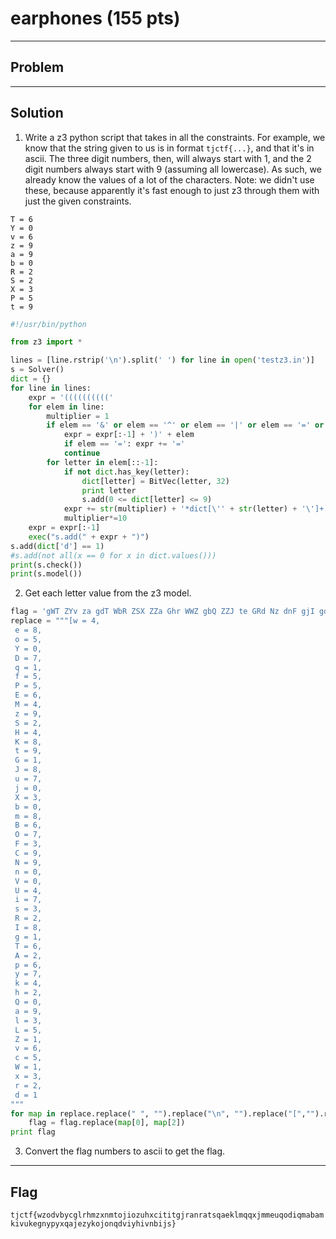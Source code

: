 # earphones (155 pts)

---

## Problem

---

## Solution
1) Write a z3 python script that takes in all the constraints. For example, we know that the string given to us is in format `tjctf{...}`, and that it's in ascii. The three digit numbers, then, will always start with 1, and the 2 digit numbers always start with 9 (assuming all lowercase). As such, we already know the values of a lot of the characters. Note: we didn't use these, because apparently it's fast enough to just z3 through them with just the given constraints.<br>
```
T = 6
Y = 0
v = 6
z = 9
a = 9
b = 0
R = 2
S = 2
X = 3
P = 5
t = 9
```


```python
#!/usr/bin/python

from z3 import *

lines = [line.rstrip('\n').split(' ') for line in open('testz3.in')]
s = Solver()
dict = {}
for line in lines:
    expr = '(((((((((('
    for elem in line:
        multiplier = 1
        if elem == '&' or elem == '^' or elem == '|' or elem == '=' or elem == '+' or elem == '-':
            expr = expr[:-1] + ')' + elem
            if elem == '=': expr += '='
            continue
        for letter in elem[::-1]:
            if not dict.has_key(letter):
                dict[letter] = BitVec(letter, 32)
                print letter
                s.add(0 <= dict[letter] <= 9)
            expr += str(multiplier) + '*dict[\'' + str(letter) + '\']+'
            multiplier*=10
    expr = expr[:-1]
    exec("s.add(" + expr + ")")
s.add(dict['d'] == 1)
#s.add(not all(x == 0 for x in dict.values()))
print(s.check())
print(s.model())
```
2) Get each letter value from the z3 model.
```python
flag = 'gWT ZYv za gdT WbR ZSX ZZa Ghr WWZ gbQ ZZJ te GRd Nz dnF gjI gdk gYH GYz dAA GrQ ZZb ZnC GWT Ggg Zbv dnc Wqq qrh WqO gbU grQ aa gVP dGT GnL gZE gQl dbE qZH ay Wqj dqM tu gZB gdo gds zi WYq qji Gbm qjt GWx qZF Zrn dnT gQN qQa gVd WGu qGX dgq ZQQ ZVf ZZs ZVt ty aK aO gQz dbO gYo ZWJ qgi dQD gjZ qVs dGY drd qWh dhd qrQ GGF zD Wnv qbW qhA gRZ dby ZqW gQB dGg Gqj WZl ZYY dGK WQo WAW ZQU qYL Zde ZWn zm dVL dVE Zgo ZSP'
replace = """[w = 4,
 e = 8,
 o = 5,
 Y = 0,
 D = 7,
 q = 1,
 f = 5,
 P = 5,
 E = 6,
 M = 4,
 z = 9,
 S = 2,
 H = 4,
 K = 8,
 t = 9,
 G = 1,
 J = 8,
 u = 7,
 j = 0,
 X = 3,
 b = 0,
 m = 8,
 B = 6,
 O = 7,
 F = 3,
 C = 9,
 N = 9,
 n = 0,
 V = 0,
 U = 4,
 i = 7,
 s = 3,
 R = 2,
 I = 8,
 g = 1,
 T = 6,
 A = 2,
 p = 6,
 y = 7,
 k = 4,
 h = 2,
 Q = 0,
 a = 9,
 l = 3,
 L = 5,
 Z = 1,
 v = 6,
 c = 5,
 W = 1,
 x = 3,
 r = 2,
 d = 1
"""
for map in replace.replace(" ", "").replace("\n", "").replace("[","").replace("]","").split(','):
    flag = flag.replace(map[0], map[2])
print flag
```
3) Convert the flag numbers to ascii to get the flag.

---

## Flag
`tjctf{wzodvbycglrhmzxnmtojiozuhxcititgjranratsqaeklmqqxjmmeuqodiqmabamkivukegnypyxqajezykojonqdviyhivnbijs}`